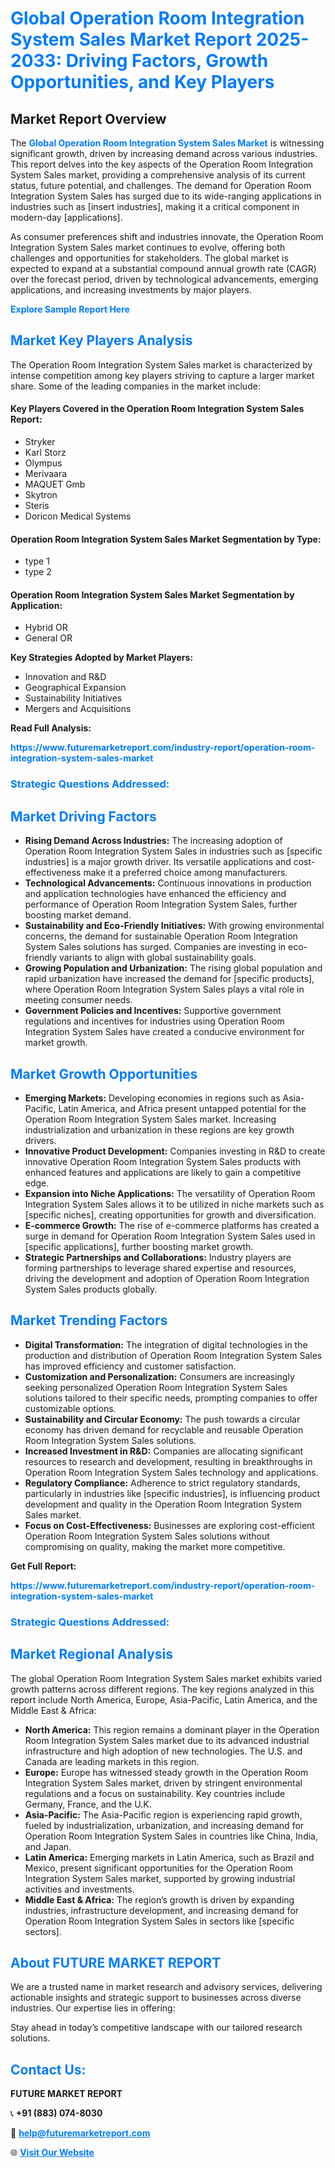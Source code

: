 <h1 style="color: #007BFF;">Global Operation Room Integration System Sales Market Report 2025-2033: Driving Factors, Growth Opportunities, and Key Players</h1>

<section id="overview">
<h2>Market Report Overview</h2>
<p>The <a href="https://www.futuremarketreport.com/industry-report/operation-room-integration-system-sales-market" style="color: #007BFF; text-decoration: none;"><strong>Global Operation Room Integration System Sales Market</strong></a> is witnessing significant growth, driven by increasing demand across various industries. This report delves into the key aspects of the Operation Room Integration System Sales market, providing a comprehensive analysis of its current status, future potential, and challenges. The demand for Operation Room Integration System Sales has surged due to its wide-ranging applications in industries such as [insert industries], making it a critical component in modern-day [applications].</p>
<p>As consumer preferences shift and industries innovate, the Operation Room Integration System Sales market continues to evolve, offering both challenges and opportunities for stakeholders. The global market is expected to expand at a substantial compound annual growth rate (CAGR) over the forecast period, driven by technological advancements, emerging applications, and increasing investments by major players.</p>
</section>

<section id="overview">
<p><a href="https://www.futuremarketreport.com/request-sample/reportId=109350" style="color: #007BFF; text-decoration: none;"><strong>Explore Sample Report Here</strong></a></p>
</section>

<section id="key-players">
<h2 style="color: #007BFF;">Market Key Players Analysis</h2>
<p>The Operation Room Integration System Sales market is characterized by intense competition among key players striving to capture a larger market share. Some of the leading companies in the market include:</p>
<h4>Key Players Covered in the Operation Room Integration System Sales Report:</h4>
<ul><li>Stryker</li><li>Karl Storz</li><li>Olympus</li><li>Merivaara</li><li>MAQUET Gmb</li><li>Skytron</li><li>Steris</li><li>Doricon Medical Systems</li></ul>
<h4>Operation Room Integration System Sales Market Segmentation by Type:</h4>
<ul><li>type 1</li><li>type 2</li></ul>

<h4>Operation Room Integration System Sales Market Segmentation by Application:</h4>
<ul><li>Hybrid OR</li><li>General OR</li></ul>
<p><strong>Key Strategies Adopted by Market Players:</strong></p>
<ul>
<li>Innovation and R&D</li>
<li>Geographical Expansion</li>
<li>Sustainability Initiatives</li>
<li>Mergers and Acquisitions</li>
</ul>
</section>

<section>
<p><strong>Read Full Analysis: </strong></p><a href="https://www.futuremarketreport.com/industry-report/operation-room-integration-system-sales-market" style="color: #007BFF; text-decoration: none;"><strong>https://www.futuremarketreport.com/industry-report/operation-room-integration-system-sales-market</strong></a>
<h3 style="color: #007BFF;">Strategic Questions Addressed:</h3>
</section>

<section id="driving-factors">
<h2 style="color: #007BFF;">Market Driving Factors</h2>
<ul>
<li><strong>Rising Demand Across Industries:</strong> The increasing adoption of Operation Room Integration System Sales in industries such as [specific industries] is a major growth driver. Its versatile applications and cost-effectiveness make it a preferred choice among manufacturers.</li>
<li><strong>Technological Advancements:</strong> Continuous innovations in production and application technologies have enhanced the efficiency and performance of Operation Room Integration System Sales, further boosting market demand.</li>
<li><strong>Sustainability and Eco-Friendly Initiatives:</strong> With growing environmental concerns, the demand for sustainable Operation Room Integration System Sales solutions has surged. Companies are investing in eco-friendly variants to align with global sustainability goals.</li>
<li><strong>Growing Population and Urbanization:</strong> The rising global population and rapid urbanization have increased the demand for [specific products], where Operation Room Integration System Sales plays a vital role in meeting consumer needs.</li>
<li><strong>Government Policies and Incentives:</strong> Supportive government regulations and incentives for industries using Operation Room Integration System Sales have created a conducive environment for market growth.</li>
</ul>
</section>

<section id="growth-opportunities">
<h2 style="color: #007BFF;">Market Growth Opportunities</h2>
<ul>
<li><strong>Emerging Markets:</strong> Developing economies in regions such as Asia-Pacific, Latin America, and Africa present untapped potential for the Operation Room Integration System Sales market. Increasing industrialization and urbanization in these regions are key growth drivers.</li>
<li><strong>Innovative Product Development:</strong> Companies investing in R&D to create innovative Operation Room Integration System Sales products with enhanced features and applications are likely to gain a competitive edge.</li>
<li><strong>Expansion into Niche Applications:</strong> The versatility of Operation Room Integration System Sales allows it to be utilized in niche markets such as [specific niches], creating opportunities for growth and diversification.</li>
<li><strong>E-commerce Growth:</strong> The rise of e-commerce platforms has created a surge in demand for Operation Room Integration System Sales used in [specific applications], further boosting market growth.</li>
<li><strong>Strategic Partnerships and Collaborations:</strong> Industry players are forming partnerships to leverage shared expertise and resources, driving the development and adoption of Operation Room Integration System Sales products globally.</li>
</ul>
</section>

<section id="trending-factors">
<h2 style="color: #007BFF;">Market Trending Factors</h2>
<ul>
<li><strong>Digital Transformation:</strong> The integration of digital technologies in the production and distribution of Operation Room Integration System Sales has improved efficiency and customer satisfaction.</li>
<li><strong>Customization and Personalization:</strong> Consumers are increasingly seeking personalized Operation Room Integration System Sales solutions tailored to their specific needs, prompting companies to offer customizable options.</li>
<li><strong>Sustainability and Circular Economy:</strong> The push towards a circular economy has driven demand for recyclable and reusable Operation Room Integration System Sales solutions.</li>
<li><strong>Increased Investment in R&D:</strong> Companies are allocating significant resources to research and development, resulting in breakthroughs in Operation Room Integration System Sales technology and applications.</li>
<li><strong>Regulatory Compliance:</strong> Adherence to strict regulatory standards, particularly in industries like [specific industries], is influencing product development and quality in the Operation Room Integration System Sales market.</li>
<li><strong>Focus on Cost-Effectiveness:</strong> Businesses are exploring cost-efficient Operation Room Integration System Sales solutions without compromising on quality, making the market more competitive.</li>
</ul>
</section>

<section>
<p><strong>Get Full Report: </strong></p><a href="https://www.futuremarketreport.com/industry-report/operation-room-integration-system-sales-market" style="color: #007BFF; text-decoration: none;"><strong>https://www.futuremarketreport.com/industry-report/operation-room-integration-system-sales-market</strong></a>
<h3 style="color: #007BFF;">Strategic Questions Addressed:</h3>
</section>


<section id="regional-analysis">
<h2 style="color: #007BFF;">Market Regional Analysis</h2>
<p>The global Operation Room Integration System Sales market exhibits varied growth patterns across different regions. The key regions analyzed in this report include North America, Europe, Asia-Pacific, Latin America, and the Middle East & Africa:</p>
<ul>
<li><strong>North America:</strong> This region remains a dominant player in the Operation Room Integration System Sales market due to its advanced industrial infrastructure and high adoption of new technologies. The U.S. and Canada are leading markets in this region.</li>
<li><strong>Europe:</strong> Europe has witnessed steady growth in the Operation Room Integration System Sales market, driven by stringent environmental regulations and a focus on sustainability. Key countries include Germany, France, and the U.K.</li>
<li><strong>Asia-Pacific:</strong> The Asia-Pacific region is experiencing rapid growth, fueled by industrialization, urbanization, and increasing demand for Operation Room Integration System Sales in countries like China, India, and Japan.</li>
<li><strong>Latin America:</strong> Emerging markets in Latin America, such as Brazil and Mexico, present significant opportunities for the Operation Room Integration System Sales market, supported by growing industrial activities and investments.</li>
<li><strong>Middle East & Africa:</strong> The region’s growth is driven by expanding industries, infrastructure development, and increasing demand for Operation Room Integration System Sales in sectors like [specific sectors].</li>
</ul>
</section>

<footer>
<h2 style="color: #007BFF;">About FUTURE MARKET REPORT</h2>
<p>We are a trusted name in market research and advisory services, delivering actionable insights and strategic support to businesses across diverse industries. Our expertise lies in offering:</p>

<p>Stay ahead in today’s competitive landscape with our tailored research solutions.</p>

<h2 style="color: #007BFF;">Contact Us:</h2>
<p><strong>FUTURE MARKET REPORT</strong></p>
<p>📞 <strong>+91 (883) 074-8030</strong></p>
<p>📧 <strong><a href="mailto:help@futuremarketreport.com" style="color: #007BFF;">help@futuremarketreport.com</a></strong></p>
<p>🌐 <strong><a href="https://www.futuremarketreport.com/" style="color: #007BFF;">Visit Our Website</a></strong></p>
</footer>